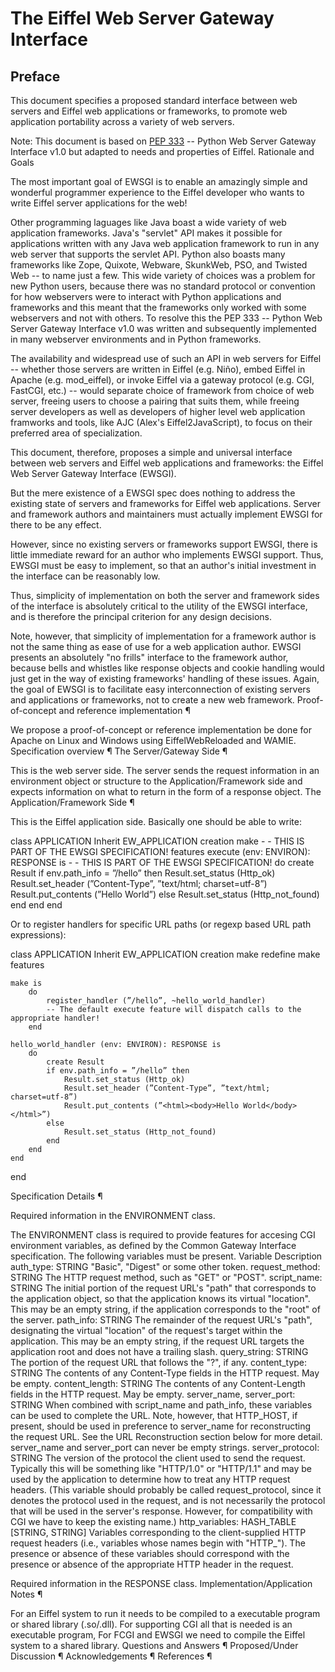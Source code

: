 # The Eiffel Web Server Gateway Interface #
## Preface ## 

This document specifies a proposed standard interface between web servers and Eiffel web applications or frameworks, to promote web application portability across a variety of web servers.

Note: This document is based on  [PEP 333](http://www.python.org/dev/peps/pep-0333/) -- Python Web Server Gateway Interface v1.0 but adapted to needs and properties of Eiffel.
Rationale and Goals

The most important goal of EWSGI is to enable an amazingly simple and wonderful programmer experience to the Eiffel developer who wants to write Eiffel server applications for the web!

Other programming laguages like Java boast a wide variety of web application frameworks. Java's "servlet" API makes it possible for applications written with any Java web application framework to run in any web server that supports the servlet API. Python also boasts many frameworks like Zope, Quixote, Webware, SkunkWeb, PSO, and Twisted Web -- to name just a few. This wide variety of choices was a problem for new Python users, because there was no standard protocol or convention for how webservers were to interact with Python applications and frameworks and this meant that the frameworks only worked with some webservers and not with others. To resolve this the  PEP 333 -- Python Web Server Gateway Interface v1.0 was written and subsequently implemented in many webserver environments and in Python frameworks.

The availability and widespread use of such an API in web servers for Eiffel -- whether those servers are written in Eiffel (e.g. Niño), embed Eiffel in Apache (e.g. mod_eiffel), or invoke Eiffel via a gateway protocol (e.g. CGI, FastCGI, etc.) -- would separate choice of framework from choice of web server, freeing users to choose a pairing that suits them, while freeing server developers as well as developers of higher level web application framworks and tools, like AJC (Alex's Eiffel2JavaScript), to focus on their preferred area of specialization.

This document, therefore, proposes a simple and universal interface between web servers and Eiffel web applications and frameworks: the Eiffel Web Server Gateway Interface (EWSGI).

But the mere existence of a EWSGI spec does nothing to address the existing state of servers and frameworks for Eiffel web applications. Server and framework authors and maintainers must actually implement EWSGI for there to be any effect.

However, since no existing servers or frameworks support EWSGI, there is little immediate reward for an author who implements EWSGI support. Thus, EWSGI must be easy to implement, so that an author's initial investment in the interface can be reasonably low.

Thus, simplicity of implementation on both the server and framework sides of the interface is absolutely critical to the utility of the EWSGI interface, and is therefore the principal criterion for any design decisions.

Note, however, that simplicity of implementation for a framework author is not the same thing as ease of use for a web application author. EWSGI presents an absolutely "no frills" interface to the framework author, because bells and whistles like response objects and cookie handling would just get in the way of existing frameworks' handling of these issues. Again, the goal of EWSGI is to facilitate easy interconnection of existing servers and applications or frameworks, not to create a new web framework.
Proof-of-concept and reference implementation ¶

We propose a proof-of-concept or reference implementation be done for Apache on Linux and Windows using  EiffelWebReloaded and WAMIE.
Specification overview ¶
The Server/Gateway Side ¶

This is the web server side. The server sends the request information in an environment object or structure to the Application/Framework side and expects information on what to return in the form of a response object.
The Application/Framework Side ¶

This is the Eiffel application side. Basically one should be able to write:

class APPLICATION
Inherit
	EW_APPLICATION
creation
	make  - - THIS IS PART OF THE EWSGI SPECIFICATION!
features
	execute (env: ENVIRON): RESPONSE is - - THIS IS PART OF THE EWSGI SPECIFICATION!
	do
		create Result
		if env.path_info = ”/hello” then
			Result.set_status (Http_ok)
			Result.set_header (”Content-Type”, ”text/html; charset=utf-8”)
			Result.put_contents (”<html><body>Hello World</body></html>”)
		else
			Result.set_status (Http_not_found)
		end
	end
end

Or to register handlers for specific URL paths (or regexp based URL path expressions):

class APPLICATION
Inherit
	EW_APPLICATION
creation
	make
redefine
	make
features
	
	make is
		do
			register_handler (”/hello”, ~hello_world_handler)
			-- The default execute feature will dispatch calls to the appropriate handler!
		end

	hello_world_handler (env: ENVIRON): RESPONSE is
		do
			create Result
			if env.path_info = ”/hello” then
				Result.set_status (Http_ok)
				Result.set_header (”Content-Type”, ”text/html; charset=utf-8”)
				Result.put_contents (”<html><body>Hello World</body></html>”)
			else
				Result.set_status (Http_not_found)
			end
		end
	end
end

Specification Details ¶

Required information in the ENVIRONMENT class.

The ENVIRONMENT class is required to provide features for accesing CGI environment variables, as defined by the  Common Gateway Interface specification. The following variables must be present.
Variable 	Description
auth_type: STRING 	"Basic", "Digest" or some other token.
request_method: STRING 	The HTTP request method, such as "GET" or "POST".
script_name: STRING 	The initial portion of the request URL's "path" that corresponds to the application object, so that the application knows its virtual "location". This may be an empty string, if the application corresponds to the "root" of the server.
path_info: STRING 	The remainder of the request URL's "path", designating the virtual "location" of the request's target within the application. This may be an empty string, if the request URL targets the application root and does not have a trailing slash.
query_string: STRING 	The portion of the request URL that follows the "?", if any.
content_type: STRING 	The contents of any Content-Type fields in the HTTP request. May be empty.
content_length: STRING 	The contents of any Content-Length fields in the HTTP request. May be empty.
server_name, server_port: STRING 	When combined with script_name and path_info, these variables can be used to complete the URL. Note, however, that HTTP_HOST, if present, should be used in preference to server_name for reconstructing the request URL. See the URL Reconstruction section below for more detail. server_name and server_port can never be empty strings.
server_protocol: STRING 	The version of the protocol the client used to send the request. Typically this will be something like "HTTP/1.0" or "HTTP/1.1" and may be used by the application to determine how to treat any HTTP request headers. (This variable should probably be called request_protocol, since it denotes the protocol used in the request, and is not necessarily the protocol that will be used in the server's response. However, for compatibility with CGI we have to keep the existing name.)
http_variables: HASH_TABLE [STRING, STRING] 	Variables corresponding to the client-supplied HTTP request headers (i.e., variables whose names begin with "HTTP_"). The presence or absence of these variables should correspond with the presence or absence of the appropriate HTTP header in the request.

Required information in the RESPONSE class.
Implementation/Application Notes ¶

For an Eiffel system to run it needs to be compiled to a executable program or shared library (.so/.dll). For supporting CGI all that is needed is an executable program, For FCGI and EWSGI we need to compile the Eiffel system to a shared library.
Questions and Answers ¶
Proposed/Under Discussion ¶
Acknowledgements ¶
References ¶